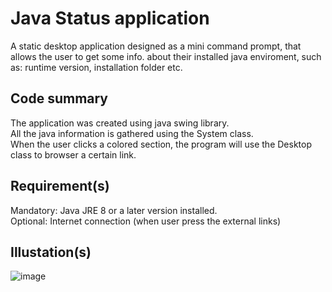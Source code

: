 # Java Status application

A static desktop application designed as a mini command prompt, that allows the user to get some info. about their installed java enviroment, such as: runtime version, installation folder etc.

## Code summary
The application was created using java swing library. <br/>
All the java information is gathered using the System class. <br/>
When the user clicks a colored section, the program will use the Desktop class to browser a certain link. <br/>

## Requirement(s)
Mandatory: Java JRE 8 or a later version installed. <br/>
Optional: Internet connection (when user press the external links) <br/>

## Illustation(s)

![image](https://github.com/Rares8921/Projects/blob/master/2019/Java/Java%20Status/status.jpg?raw=true)
